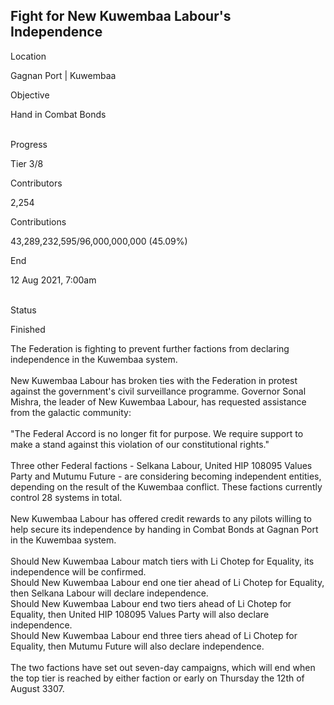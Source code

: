 ## Fight for New Kuwembaa Labour\'s Independence

Location

Gagnan Port \| Kuwembaa

Objective

Hand in Combat Bonds

\
Progress

Tier 3/8

Contributors

2,254

Contributions

43,289,232,595/96,000,000,000 (45.09%)

End

12 Aug 2021, 7:00am

\
Status

Finished

The Federation is fighting to prevent further factions from declaring
independence in the Kuwembaa system.\
\
New Kuwembaa Labour has broken ties with the Federation in protest
against the government\'s civil surveillance programme. Governor Sonal
Mishra, the leader of New Kuwembaa Labour, has requested assistance from
the galactic community:\
\
\"The Federal Accord is no longer fit for purpose. We require support to
make a stand against this violation of our constitutional rights.\"\
\
Three other Federal factions - Selkana Labour, United HIP 108095 Values
Party and Mutumu Future - are considering becoming independent entities,
depending on the result of the Kuwembaa conflict. These factions
currently control 28 systems in total.\
\
New Kuwembaa Labour has offered credit rewards to any pilots willing to
help secure its independence by handing in Combat Bonds at Gagnan Port
in the Kuwembaa system.\
\
Should New Kuwembaa Labour match tiers with Li Chotep for Equality, its
independence will be confirmed.\
Should New Kuwembaa Labour end one tier ahead of Li Chotep for Equality,
then Selkana Labour will declare independence.\
Should New Kuwembaa Labour end two tiers ahead of Li Chotep for
Equality, then United HIP 108095 Values Party will also declare
independence.\
Should New Kuwembaa Labour end three tiers ahead of Li Chotep for
Equality, then Mutumu Future will also declare independence.\
\
The two factions have set out seven-day campaigns, which will end when
the top tier is reached by either faction or early on Thursday the 12th
of August 3307.
